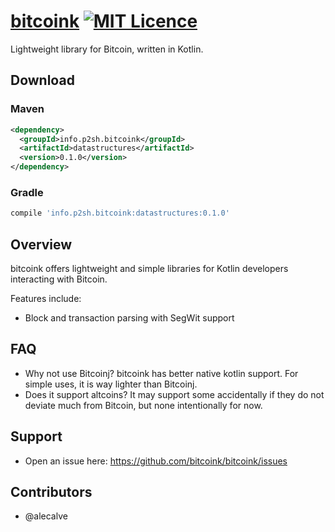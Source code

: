 # [bitcoink](https://github.com/bitcoink/bitcoink) [![MIT Licence](https://img.shields.io/badge/license-MIT-blue.svg)](https://github.com/alecalve/bitcoink/blob/master/LICENSE)

Lightweight library for Bitcoin, written in Kotlin.

## Download

### Maven
```xml
<dependency>
  <groupId>info.p2sh.bitcoink</groupId>
  <artifactId>datastructures</artifactId>
  <version>0.1.0</version>
</dependency>
```

### Gradle
```Groovy
compile 'info.p2sh.bitcoink:datastructures:0.1.0'
```

## Overview

bitcoink offers lightweight and simple libraries for Kotlin developers interacting with Bitcoin.

Features include:
   * Block and transaction parsing with SegWit support
 
## FAQ

- Why not use Bitcoinj? bitcoink has better native kotlin support. For simple uses, it is way lighter than Bitcoinj.
- Does it support altcoins? It may support some accidentally if they do not deviate much from Bitcoin, but none intentionally for now.

## Support

- Open an issue here: https://github.com/bitcoink/bitcoink/issues

## Contributors

- @alecalve